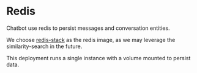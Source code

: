 # Redis

Chatbot use redis to persist messages and conversation entities.

We choose [redis-stack](https://hub.docker.com/r/redis/redis-stack) as the redis image, as we may leverage the similarity-search in the future.

This deployment runs a single instance with a volume mounted to persist data.
